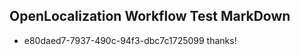 ## OpenLocalization Workflow Test MarkDown
* e80daed7-7937-490c-94f3-dbc7c1725099 
thanks!<!--HONumber=Mar16_HO4-->
